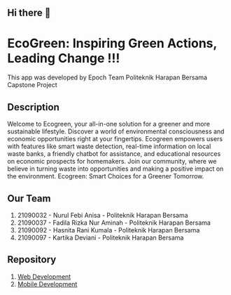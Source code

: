 ## Hi there 👋

# EcoGreen: Inspiring Green Actions, Leading Change !!!

This app was developed by Epoch Team Politeknik Harapan Bersama Capstone Project

## Description

Welcome to Ecogreen, your all-in-one solution for a greener and more sustainable lifestyle. Discover a world of environmental consciousness and economic opportunities right at your fingertips. Ecogreen empowers users with features like smart waste detection, real-time information on local waste banks, a friendly chatbot for assistance, and educational resources on economic prospects for homemakers. Join our community, where we believe in turning waste into opportunities and making a positive impact on the environment. Ecogreen: Smart Choices for a Greener Tomorrow.

## Our Team

1. 21090032 - Nurul Febi Anisa - Politeknik Harapan Bersama
2. 21090037 - Fadila Rizka Nur Aminah - Politeknik Harapan Bersama
3. 21090092 - Hasnita Rani Kumala - Politeknik Harapan Bersama
4. 21090097 - Kartika Deviani - Politeknik Harapan Bersama

## Repository

1. [Web Development](https://github.com/ecogreenapp/ecogreenweb)
2. [Mobile Development](https://github.com/ecogreenapp/ecogreenmobile)
